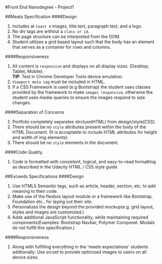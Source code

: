 #Front End Nanodegree - Project1

##Meats Specification
####Design
1. includes at `least 4` images, title text, paragraph text, and a logo.
2. No div tags are without a `class or id`.
3. The page structure can be interpreted from the DOM.
4. Student utilizes a grid based layout such that the body has an element that serves as a container for rows and columns.

####Responsiveness
1. All content is `responsive` and displays on all display sizes. (Desktop, Tablet, Mobile).<br />
**TIP**: Test in Chrome Developer Tools device emulation.
2. `Viewport meta tag` must be included in HTML.
3. If a CSS Framework is used (e.g Bootstrap) the student uses classes provided by the framework to make `images responsive`, otherwise the student uses media-queries to ensure the images respond to size changes.

####Separation of Concerns
1. Portfolio completely separates strcture(HTML) from design/style(CSS).
2. There should be no `style` attributes present within the body of the HTML Document. (It is acceptable to include HTML attributes for height and width of img elements)
3. There should be no `style` elements in the document.

####Code Quality.
1. Code is formatted with consistent, logical, and easy-to-read formatting as described in the Udacity HTML / CSS style guide.

##Exceeds Specifications
####Design
1. Use HTML5 Semantic tags, such as article, header, section, etc. to add meaning to their code.
2. Make use of the flexbox layout module or a framework like Bootstrap, Foundation etc.. for laying out their site.
3. Personalizes the design beyond the provided mockup(e.g. grid layout, styles and images are customized.)
4. Adds additional JavaScript functionality, while maintaining required components(Examples: Bootstrap Navbar, Polymer Componet. Modals do not fulfill this specification.)

####Responsiveness
1. Along with fulfilling everything in the 'meets expectations' students addtionally: Use srcset to provide optimized images to users on all device sizes.




